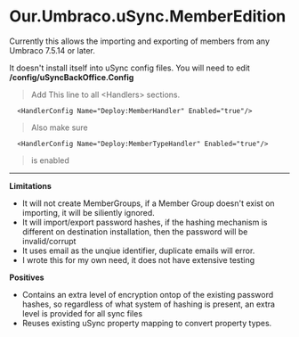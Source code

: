 # Our.Umbraco.uSync.MemberEdition

Currently this allows the importing and exporting of members from any Umbraco 7.5.14 or later.

It doesn't install itself into uSync config files. You will need to edit **/config/uSyncBackOffice.Config**

  > Add This line to all &lt;Handlers> sections.
  
      <HandlerConfig Name="Deploy:MemberHandler" Enabled="true"/>

  >Also make sure 
  
      <HandlerConfig Name="Deploy:MemberTypeHandler" Enabled="true"/>
      
  >is enabled

- - - -


**Limitations**

*  It will not create MemberGroups, if a Member Group doesn't exist on importing, it will be siliently ignored.
*  It will import/export password hashes, if the hashing mechanism is different on destination installation, then the password will be invalid/corrupt
*  It uses email as the unqiue identifier, duplicate emails will error.
*  I wrote this for my own need, it does not have extensive testing

**Positives**

* Contains an extra level of encryption ontop of the existing password hashes, so regardless of what system of hashing is present, an extra level is provided for all sync files
* Reuses existing uSync property mapping to convert property types.

